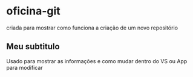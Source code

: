 # oficina-git
criada para mostrar como funciona a criação de um novo repositório 

## Meu subtitulo
Usado para mostrar as informações e como mudar dentro do VS ou App para modificar
